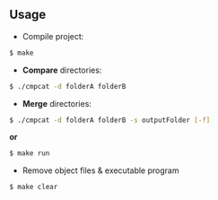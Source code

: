 ## Usage

- Compile project:
```bash
$ make
```

- **Compare** directories:
```bash
$ ./cmpcat -d folderA folderB
```

- **Merge** directories:
```bash
$ ./cmpcat -d folderA folderB -s outputFolder [-f]
```
**or**
```bash
$ make run
```

- Remove object files & executable program
```bash
$ make clear
```
